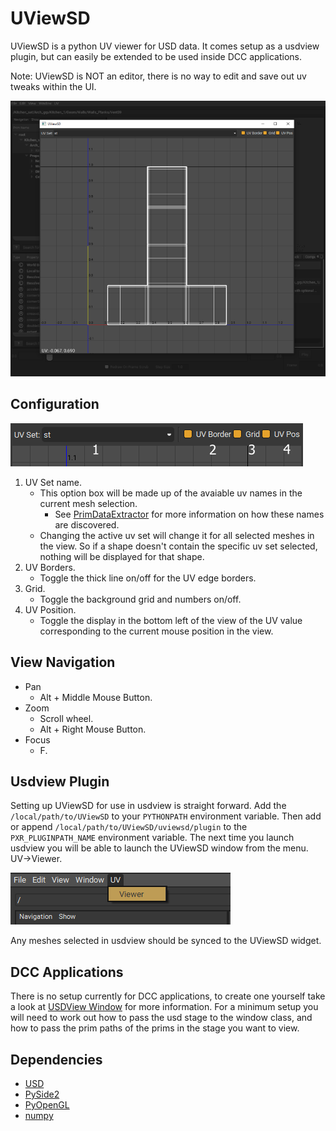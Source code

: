 # UViewSD

UViewSD is a python UV viewer for USD data. It comes setup as a usdview plugin, but can easily be extended to be used inside DCC applications.

Note: UViewSD is NOT an editor, there is no way to edit and save out uv tweaks within the UI.

![UViewSD UI](./resources/uviewsd_ui.png)

## Configuration
![UViewSD Configuration](./resources/uviewsd_configuration.png)

1. UV Set name.
    - This option box will be made up of the avaiable uv names in the current mesh selection.
        - See [PrimDataExtractor](./uviewsd/extractors.py) for more information on how these names are discovered.
    - Changing the active uv set will change it for all selected meshes in the view. So if a shape doesn't contain the specific uv set selected, nothing will be displayed for that shape.
2. UV Borders.
    - Toggle the thick line on/off for the UV edge borders.
3. Grid.
    - Toggle the background grid and numbers on/off.
4. UV Position.
    - Toggle the display in the bottom left of the view of the UV value corresponding to the current mouse position in the view.

## View Navigation
- Pan
    - Alt + Middle Mouse Button.
- Zoom
    - Scroll wheel.
    - Alt + Right Mouse Button.
- Focus
    - F.

## Usdview Plugin
Setting up UViewSD for use in usdview is straight forward. Add the `/local/path/to/UViewSD` to your `PYTHONPATH` environment variable. Then add or append `/local/path/to/UViewSD/uviewsd/plugin` to the `PXR_PLUGINPATH_NAME` environment variable. The next time you launch usdview you will be able to launch the UViewSD window from the menu. UV->Viewer.

![Usdview Menu](./resources/usdview_menu.png)

Any meshes selected in usdview should be synced to the UViewSD widget.

## DCC Applications
There is no setup currently for DCC applications, to create one yourself take a look at [USDView Window](https://github.com/DanielSpringall/UViewSD/blob/main/uviewsd/plugin/window.py) for more information. For a minimum setup you will need to work out how to pass the usd stage to the window class, and how to pass the prim paths of the prims in the stage you want to view.

## Dependencies
- [USD](https://github.com/PixarAnimationStudios/USD)
- [PySide2](http://wiki.qt.io/PySide2)
- [PyOpenGL](https://pypi.python.org/pypi/PyOpenGL/)
- [numpy](https://numpy.org/)
